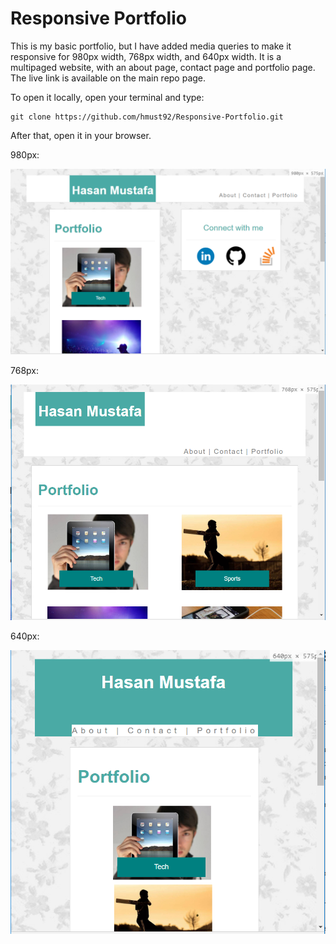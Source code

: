 # Responsive Portfolio

This is my basic portfolio, but I have added media queries to make it responsive for 980px width, 768px width, and 640px width. It is a multipaged website, with an about page, contact page and portfolio page.
The live link is available on the main repo page.

To open it locally, open your terminal and type:

```
git clone https://github.com/hmust92/Responsive-Portfolio.git
```

After that, open it in your browser.

980px:

![Image of Yaktocat](https://github.com/hmust92/Responsive-Portfolio/blob/master/MarkdownImages/980pxWidth.png)

768px:

![Image of Yaktocat](https://github.com/hmust92/Responsive-Portfolio/blob/master/MarkdownImages/768pxWidth.png)

640px:

![Image of Yaktocat](https://github.com/hmust92/Responsive-Portfolio/blob/master/MarkdownImages/640pxWidth.png)
